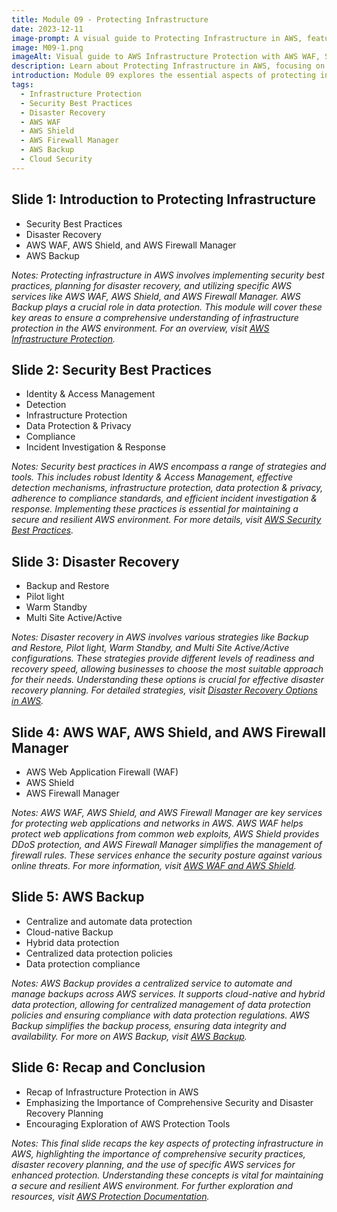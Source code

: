 ```yaml
---
title: Module 09 - Protecting Infrastructure
date: 2023-12-11
image-prompt: A visual guide to Protecting Infrastructure in AWS, featuring icons and imagery for AWS WAF, AWS Shield, AWS Firewall Manager, and AWS Backup, integrated into a secure cloud infrastructure network
image: M09-1.png
imageAlt: Visual guide to AWS Infrastructure Protection with AWS WAF, Shield, Firewall Manager, and Backup in a cloud network
description: Learn about Protecting Infrastructure in AWS, focusing on security best practices, disaster recovery, and services like AWS WAF, AWS Shield, and AWS Backup. Essential for ensuring a secure and resilient AWS environment.
introduction: Module 09 explores the essential aspects of protecting infrastructure in the cloud, covering security best practices, disaster recovery strategies, and key services like AWS WAF, AWS Shield, AWS Firewall Manager, and AWS Backup. It emphasizes the importance of a comprehensive approach to security and resilience in the AWS cloud environment.
tags:
  - Infrastructure Protection
  - Security Best Practices
  - Disaster Recovery
  - AWS WAF
  - AWS Shield
  - AWS Firewall Manager
  - AWS Backup
  - Cloud Security
---
```


## Slide 1: Introduction to Protecting Infrastructure

- Security Best Practices
- Disaster Recovery
- AWS WAF, AWS Shield, and AWS Firewall Manager
- AWS Backup

_Notes:
Protecting infrastructure in AWS involves implementing security best practices, planning for disaster recovery, and utilizing specific AWS services like AWS WAF, AWS Shield, and AWS Firewall Manager. AWS Backup plays a crucial role in data protection. This module will cover these key areas to ensure a comprehensive understanding of infrastructure protection in the AWS environment. For an overview, visit [AWS Infrastructure Protection](https://aws.amazon.com/products/security/)._

## Slide 2: Security Best Practices

- Identity & Access Management
- Detection
- Infrastructure Protection
- Data Protection & Privacy
- Compliance
- Incident Investigation & Response

_Notes:
Security best practices in AWS encompass a range of strategies and tools. This includes robust Identity & Access Management, effective detection mechanisms, infrastructure protection, data protection & privacy, adherence to compliance standards, and efficient incident investigation & response. Implementing these practices is essential for maintaining a secure and resilient AWS environment. For more details, visit [AWS Security Best Practices](https://aws.amazon.com/architecture/security-identity-compliance/)._

## Slide 3: Disaster Recovery

- Backup and Restore
- Pilot light
- Warm Standby
- Multi Site Active/Active

_Notes:
Disaster recovery in AWS involves various strategies like Backup and Restore, Pilot light, Warm Standby, and Multi Site Active/Active configurations. These strategies provide different levels of readiness and recovery speed, allowing businesses to choose the most suitable approach for their needs. Understanding these options is crucial for effective disaster recovery planning. For detailed strategies, visit [Disaster Recovery Options in AWS](https://docs.aws.amazon.com/whitepapers/latest/disaster-recovery-workloads-on-aws/disaster-recovery-options-in-the-cloud.html)._

## Slide 4: AWS WAF, AWS Shield, and AWS Firewall Manager

- AWS Web Application Firewall (WAF)
- AWS Shield
- AWS Firewall Manager

_Notes:
AWS WAF, AWS Shield, and AWS Firewall Manager are key services for protecting web applications and networks in AWS. AWS WAF helps protect web applications from common web exploits, AWS Shield provides DDoS protection, and AWS Firewall Manager simplifies the management of firewall rules. These services enhance the security posture against various online threats. For more information, visit [AWS WAF and AWS Shield](https://docs.aws.amazon.com/waf/latest/developerguide/what-is-aws-waf.html)._

## Slide 5: AWS Backup

- Centralize and automate data protection
- Cloud-native Backup
- Hybrid data protection
- Centralized data protection policies
- Data protection compliance

_Notes:
AWS Backup provides a centralized service to automate and manage backups across AWS services. It supports cloud-native and hybrid data protection, allowing for centralized management of data protection policies and ensuring compliance with data protection regulations. AWS Backup simplifies the backup process, ensuring data integrity and availability. For more on AWS Backup, visit [AWS Backup](https://aws.amazon.com/backup/)._

## Slide 6: Recap and Conclusion

- Recap of Infrastructure Protection in AWS
- Emphasizing the Importance of Comprehensive Security and Disaster Recovery Planning
- Encouraging Exploration of AWS Protection Tools

_Notes:
This final slide recaps the key aspects of protecting infrastructure in AWS, highlighting the importance of comprehensive security practices, disaster recovery planning, and the use of specific AWS services for enhanced protection. Understanding these concepts is vital for maintaining a secure and resilient AWS environment. For further exploration and resources, visit [AWS Protection Documentation](https://aws.amazon.com/documentation-overview/backup/)._
